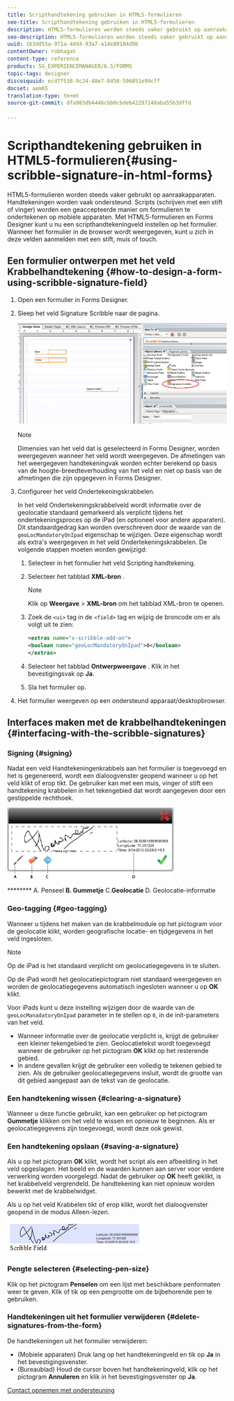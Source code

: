 ```yaml
---
title: Scripthandtekening gebruiken in HTML5-formulieren
seo-title: Scripthandtekening gebruiken in HTML5-formulieren
description: HTML5-formulieren worden steeds vaker gebruikt op aanraakapparaten en handtekeningen worden vaak ondersteund. Het ondertekenen van documenten op mobiele apparaten wordt een geaccepteerde manier om formulieren te ondertekenen op mobiele apparaten.
seo-description: HTML5-formulieren worden steeds vaker gebruikt op aanraakapparaten en handtekeningen worden vaak ondersteund. Het ondertekenen van documenten op mobiele apparaten wordt een geaccepteerde manier om formulieren te ondertekenen op mobiele apparaten.
uuid: 163dd55a-971a-4dd4-93a7-a14e80184d9b
contentOwner: robhagat
content-type: reference
products: SG_EXPERIENCEMANAGER/6.5/FORMS
topic-tags: designer
discoiquuid: ecd7f538-9c24-48e7-8450-596851e99cff
docset: aem65
translation-type: tm+mt
source-git-commit: dfa983db4446cbb0cbdeb42297248aba55b3dffd

---
```



# Scripthandtekening gebruiken in HTML5-formulieren{#using-scribble-signature-in-html-forms}

HTML5-formulieren worden steeds vaker gebruikt op aanraakapparaten. Handtekeningen worden vaak ondersteund. Scripts (schrijven met een stift of vinger) worden een geaccepteerde manier om formulieren te ondertekenen op mobiele apparaten. Met HTML5-formulieren en Forms Designer kunt u nu een scripthandtekeningveld instellen op het formulier. Wanneer het formulier in de browser wordt weergegeven, kunt u zich in deze velden aanmelden met een stift, muis of touch.

## Een formulier ontwerpen met het veld Krabbelhandtekening {#how-to-design-a-form-using-scribble-signature-field}

1. Open een formulier in Forms Designer.
1. Sleep het veld Signature Scribble naar de pagina.

   ![designer_scribble](assets/designer_scribble.png)

   >[!NOTE]
   >
   >Dimensies van het veld dat is geselecteerd in Forms Designer, worden weergegeven wanneer het veld wordt weergegeven. De afmetingen van het weergegeven handtekeningvak worden echter berekend op basis van de hoogte-breedteverhouding van het veld en niet op basis van de afmetingen die zijn opgegeven in Forms Designer.

1. Configureer het veld Ondertekeningskrabbelen.

   In het veld Ondertekeningskrabbelveld wordt informatie over de geolocatie standaard gemarkeerd als verplicht tijdens het ondertekeningsproces op de iPad (en optioneel voor andere apparaten). Dit standaardgedrag kan worden overschreven door de waarde van de `geoLocMandatoryOnIpad` eigenschap te wijzigen. Deze eigenschap wordt als extra&#39;s weergegeven in het veld Ondertekeningskrabbelen. De volgende stappen moeten worden gewijzigd:

   1. Selecteer in het formulier het veld Scripting handtekening.
   1. Selecteer het tabblad **XML-bron** .

      >[!NOTE]
      >
      >Klik op **Weergave** > **XML-bron** om het tabblad XML-bron te openen.

   1. Zoek de `<ui>` tag in de `<field>` tag en wijzig de broncode om er als volgt uit te zien:

      ```xml
      <extras name="x-scribble-add-on">
      <boolean name="geoLocMandatoryOnIpad">0</boolean>
      </extras>
      ```

   1. Selecteer het tabblad **Ontwerpweergave** . Klik in het bevestigingsvak op **Ja**.
   1. Sla het formulier op.

1. Het formulier weergeven op een ondersteund apparaat/desktopbrowser.

## Interfaces maken met de krabbelhandtekeningen {#interfacing-with-the-scribble-signatures}

### Signing {#signing}

Nadat een veld Handtekeningenkrabbels aan het formulier is toegevoegd en het is gegenereerd, wordt een dialoogvenster geopend wanneer u op het veld klikt of erop tikt. De gebruiker kan met een muis, vinger of stift een handtekening krabbelen in het tekengebied dat wordt aangegeven door een gestippelde rechthoek.

![geolocatie](assets/geolocation.png)

******** A. Penseel **B. Gummetje** C.**Geolocatie** D. Geolocatie-informatie

### Geo-tagging {#geo-tagging}

Wanneer u tijdens het maken van de krabbelmodule op het pictogram voor de geolocatie klikt, worden geografische locatie- en tijdgegevens in het veld ingesloten.

>[!NOTE]
Op de iPad is het standaard verplicht om geolocatiegegevens in te sluiten.

Op de iPad wordt het geolocatiepictogram niet standaard weergegeven en worden de geolocatiegegevens automatisch ingesloten wanneer u op **OK** klikt.

Voor iPads kunt u deze instelling wijzigen door de waarde van de `geoLocManadatoryOnIpad` parameter in te stellen op `0`, in de init-parameters van het veld.

* Wanneer informatie over de geolocatie verplicht is, krijgt de gebruiker een kleiner tekengebied te zien. Geolocatietekst wordt toegevoegd wanneer de gebruiker op het pictogram **OK** klikt op het resterende gebied.
* In andere gevallen krijgt de gebruiker een volledig te tekenen gebied te zien. Als de gebruiker geolocatiegegevens insluit, wordt de grootte van dit gebied aangepast aan de tekst van de geolocatie.

### Een handtekening wissen {#clearing-a-signature}

Wanneer u deze functie gebruikt, kan een gebruiker op het pictogram **Gummetje** klikken om het veld te wissen en opnieuw te beginnen. Als er geolocatiegegevens zijn toegevoegd, wordt deze ook gewist.

### Een handtekening opslaan {#saving-a-signature}

Als u op het pictogram **OK** klikt, wordt het script als een afbeelding in het veld opgeslagen. Het beeld en de waarden kunnen aan server voor verdere verwerking worden voorgelegd. Nadat de gebruiker op **OK** heeft geklikt, is het krabbelveld vergrendeld. De handtekening kan niet opnieuw worden bewerkt met de krabbelwidget.

Als u op het veld Krabbelen tikt of erop klikt, wordt het dialoogvenster geopend in de modus Alleen-lezen.

![3](assets/3.png)

### Pengte selecteren {#selecting-pen-size}

Klik op het pictogram **Penselen** om een lijst met beschikbare penformaten weer te geven. Klik of tik op een pengrootte om de bijbehorende pen te gebruiken.

### Handtekeningen uit het formulier verwijderen {#delete-signatures-from-the-form}

De handtekeningen uit het formulier verwijderen:

* (Mobiele apparaten) Druk lang op het handtekeningveld en tik op **Ja** in het bevestigingsvenster.
* (Bureaublad) Houd de cursor boven het handtekeningveld, klik op het pictogram **Annuleren** en klik in het bevestigingsvenster op **Ja**.

[Contact opnemen met ondersteuning](https://www.adobe.com/account/sign-in.supportportal.html)
